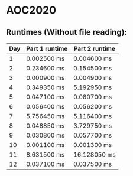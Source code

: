 # AOC2020
## Runtimes (Without file reading):
| Day | Part 1 runtime | Part 2 runtime | 
|-----|----------------|----------------|
|1    | 0.002500 ms    | 0.004600 ms    |
|2    | 0.234600 ms    | 0.154500 ms    |
|3    | 0.000900 ms    | 0.004900 ms    |
|4    | 0.349350 ms    | 5.192950 ms    |
|5    | 0.047100 ms    | 0.080700 ms    |
|6    | 0.056400 ms    | 0.056200 ms    |
|7    | 5.756450 ms    | 5.116400 ms    |
|8    | 0.048850 ms    | 3.729750 ms    | 
|9    | 0.030800 ms    | 0.057700 ms    |
|10   | 0.001100 ms    | 0.001300 ms    |
|11   | 8.631500 ms    | 16.128050 ms   |
|12   | 0.037100 ms    | 0.037500 ms    |